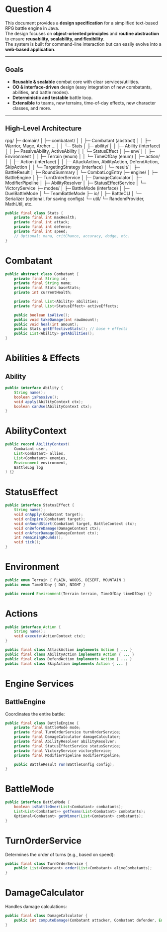 # Question 4

This document provides a **design specification** for a simplified text-based RPG battle engine in Java.  
The design focuses on **object-oriented principles** and **routine abstraction** to ensure **reusability, scalability, and flexibility**.  
The system is built for command-line interaction but can easily evolve into a **web-based application**.

---

## **Goals**
- **Reusable & scalable** combat core with clear services/utilities.
- **OO & interface-driven** design (easy integration of new combatants, abilities, and battle modes).
- **Deterministic and testable** battle loop.
- **Extensible** to teams, new terrains, time-of-day effects, new character classes, and more.

---

## **High-Level Architecture**

rpg/
├─ domain/
│ ├─ combatant/
│ │ ├─ Combatant (abstract)
│ │ ├─ Warrior, Mage, Archer ...
│ │ └─ Stats
│ ├─ ability/
│ │ ├─ Ability (interface)
│ │ ├─ PassiveAbility, ActiveAbility
│ │ └─ StatusEffect
│ ├─ env/
│ │ ├─ Environment
│ │ ├─ Terrain (enum)
│ │ └─ TimeOfDay (enum)
│ ├─ action/
│ │ ├─ Action (interface)
│ │ ├─ AttackAction, AbilityAction, DefendAction, SkipAction
│ │ └─ TargetingStrategy (interface)
│ └─ result/
│ ├─ BattleResult
│ ├─ RoundSummary
│ └─ CombatLogEntry
├─ engine/
│ ├─ BattleEngine
│ ├─ TurnOrderService
│ ├─ DamageCalculator
│ ├─ ModifierPipeline
│ ├─ AbilityResolver
│ ├─ StatusEffectService
│ └─ VictoryService
├─ modes/
│ ├─ BattleMode (interface)
│ ├─ DuelBattleMode
│ └─ TeamBattleMode
├─ io/
│ ├─ BattleCLI
│ └─ Serializer (optional, for saving configs)
└─ util/
└─ RandomProvider, MathUtil, etc.

```java
public final class Stats {
    private final int maxHealth;
    private final int attack;
    private final int defense;
    private final int speed;
    // Optional: mana, critChance, accuracy, dodge, etc.
}
```
# Combatant

```java
public abstract class Combatant {
    private final String id;
    private final String name;
    private final Stats baseStats;
    private int currentHealth;

    private final List<Ability> abilities;
    private final List<StatusEffect> activeEffects;

    public boolean isAlive();
    public void takeDamage(int rawAmount);
    public void heal(int amount);
    public Stats getEffectiveStats(); // base + effects
    public List<Ability> getAbilities();
}
```
# Abilities & Effects

## Ability
```java
public interface Ability {
    String name();
    boolean isPassive();
    void apply(AbilityContext ctx);
    boolean canUse(AbilityContext ctx);
}
```
# AbilityContext

```java
public record AbilityContext(
    Combatant user,
    List<Combatant> allies,
    List<Combatant> enemies,
    Environment environment,
    BattleLog log
) {}
```
# StatusEffect

```java
public interface StatusEffect {
    String name();
    void onApply(Combatant target);
    void onExpire(Combatant target);
    void onRoundStart(Combatant target, BattleContext ctx);
    void onBeforeDamage(DamageContext ctx);
    void onAfterDamage(DamageContext ctx);
    int remainingRounds();
    void tick();
}

```
# Environment

```java
public enum Terrain { PLAIN, WOODS, DESERT, MOUNTAIN }
public enum TimeOfDay { DAY, NIGHT }

public record Environment(Terrain terrain, TimeOfDay timeOfDay) {}
```
# Actions

```java
public interface Action {
    String name();
    void execute(ActionContext ctx);
}

public final class AttackAction implements Action { ... }
public final class AbilityAction implements Action { ... }
public final class DefendAction implements Action { ... }
public final class SkipAction implements Action { ... }

```
# Engine Services

## BattleEngine
Coordinates the entire battle:
```java
public final class BattleEngine {
    private final BattleMode mode;
    private final TurnOrderService turnOrderService;
    private final DamageCalculator damageCalculator;
    private final AbilityResolver abilityResolver;
    private final StatusEffectService statusService;
    private final VictoryService victoryService;
    private final ModifierPipeline modifierPipeline;

    public BattleResult run(BattleConfig config);
}
```
# BattleMode

```java
public interface BattleMode {
    boolean isBattleOver(List<Combatant> combatants);
    List<List<Combatant>> getTeams(List<Combatant> combatants);
    Optional<Combatant> getWinner(List<Combatant> combatants);
}
```
# TurnOrderService

Determines the order of turns (e.g., based on speed):

```java
public final class TurnOrderService {
    public List<Combatant> order(List<Combatant> aliveCombatants);
}

```
# DamageCalculator

Handles damage calculations:

```java
public final class DamageCalculator {
    public int computeDamage(Combatant attacker, Combatant defender, Environment env, DamageContext ctx);
}
```









